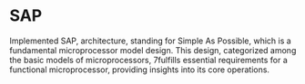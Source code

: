# SAP
Implemented SAP, architecture, standing for Simple As Possible,  which is a fundamental microprocessor model design. This design, categorized among the basic models of microprocessors, 7fulfills essential requirements for a functional microprocessor, providing insights into its core operations.
